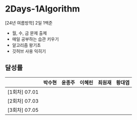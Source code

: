 # 2Days-1Algorithm
[24년 여름방학] 2일 1백준

- 월, 수, 금 문제 출제
- 매일 공부하는 습관 키우기
- 알고리즘 왕기초
- 깃허브 사용 익히기

## 달성률

||박수현|윤종주|이혜린|최원재|황대엽|
|---|:---:|:---:|:---:|:---:|:---:|
|[1회차] 07.01||||||
|[2회차] 07.03||||||
|[3회차] 07.05||||||
